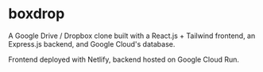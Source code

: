 # boxdrop
A Google Drive / Dropbox clone built with a React.js + Tailwind frontend, an Express.js backend, and Google Cloud's database.

Frontend deployed with Netlify, backend hosted on Google Cloud Run.
